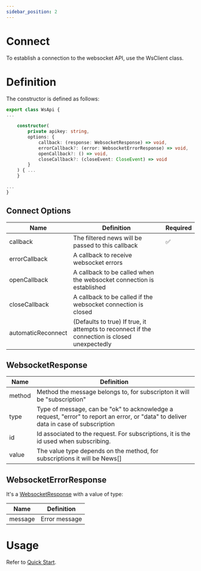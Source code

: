 ```yaml
---
sidebar_position: 2
---
```


# Connect

To establish a connection to the websocket API, use the WsClient class.

# Definition

The constructor is defined as follows:

```typescript
export class WsApi {
...

    constructor(
        private apikey: string,
        options: {
            callback: (response: WebsocketResponse) => void,
            errorCallback?: (error: WebsocketErrorResponse) => void,
            openCallback?: () => void,
            closeCallback?: (closeEvent: CloseEvent) => void
        }
    ) { ...
    }

...
}
```

## Connect Options

| Name               | Definition                                                                                    | Required |
|--------------------|-----------------------------------------------------------------------------------------------|----------|
| callback           | The filtered news will be passed to this callback                                             | ✅        |
| errorCallback      | A callback to receive websocket errors                                                        |          |
| openCallback       | A callback to be called when the websocket connection is established                          |          |
| closeCallback      | A callback to be called if the websocket connection is closed                                 |          |
| automaticReconnect | (Defaults to true) If true, it attempts to reconnect if the connection is closed unexpectedly |          |

## WebsocketResponse

| Name   | Definition                                                                                                                           |
|--------|--------------------------------------------------------------------------------------------------------------------------------------|
| method | Method the message belongs to, for subscripton it will be "subscription"                                                             |
| type   | Type of message, can be "ok" to acknowledge a request, "error" to report an error, or "data" to deliver data in case of subscription |
| id     | Id associated to the request. For subscriptions, it is the id used when subscribing.                                                 |
| value  | The value type depends on the method, for subscriptions it will be News[]                                                            |

## WebsocketErrorResponse

It's a [WebsocketResponse](#WebsocketResponse) with a value of type:

| Name    | Definition    |
|---------|---------------|
| message | Error message |

# Usage

Refer to [Quick Start](./quick-start.md).